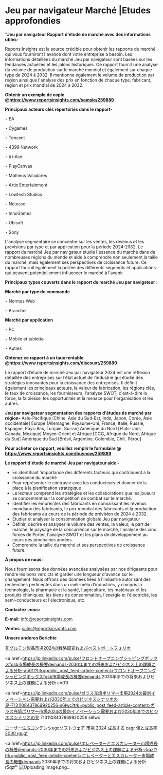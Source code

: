 # Jeu par navigateur Marché |Etudes approfondies

"<strong>Jeu par navigateur Rapport d'étude de marché avec des informations utiles-</strong>

Reports Insights est la source crédible pour obtenir les rapports de marché qui vous fourniront l'avance dont votre entreprise a besoin. Les informations détaillées du marché Jeu par navigateur sont basées sur les tendances actuelles et les jalons historiques. Ce rapport fournit une analyse du volume de production sur le marché mondial et également sur chaque type de 2024 à 2032. Il mentionne également le volume de production par région ainsi que l'analyse des prix en fonction de chaque type, fabricant, région et prix mondial de 2024 à 2032.

<strong><b>Obtenir un exemple de copie @</b></strong><a href=https://www.reportsinsights.com/sample/259889><strong><b>https://www.reportsinsights.com/sample/259889</b></strong></a>

<b>Principaux acteurs clés répertoriés dans le rapport-</b>

<b> </b>‣ EA

‣ Cygames

‣ Tencent

‣ 4399 Network 

‣ tri-Ace

‣ PlayCanvas

‣ Matheus Valadares

‣ Artix Entertainment

‣ Lowtech Studios

‣ Netease

‣ InnoGames

‣ Ubisoft

‣ Sony

L'analyse segmentaire se concentre sur les ventes, les revenus et les prévisions par type et par application pour la période 2024-2032. Le rapport de marché Jeu par navigateur étudie l'essence du marché dans de nombreuses régions du monde et aide à comprendre non seulement la taille du marché, mais également ses perspectives de croissance future. Ce rapport fournit également la portée des différents segments et applications qui peuvent potentiellement influencer le marché à l'avenir.

<strong>Principaux types couverts dans le rapport de marché Jeu par navigateur :</strong>

<strong>Marché par type de commande</strong>

‣ Normes Web

‣ Brancher

<strong>Marché par application</strong>

‣ PC

‣ Mobile et tablette

‣ Autres

<strong><b>Obtenez ce rapport à un taux rentable @</b></strong><a href=https://www.reportsinsights.com/discount/259889><strong><b>https://www.reportsinsights.com/discount/259889</b></strong></a>

Le rapport d’étude de marché Jeu par navigateur 2024 est une réflexion détaillée des entreprises sur l’état actuel de l’industrie qui étudie des stratégies innovantes pour la croissance des entreprises. Il définit également les principaux acteurs, la valeur de fabrication, les régions clés, le taux de croissance, les fournisseurs, l'analyse SWOT, c'est-à-dire la force, la faiblesse, les opportunités et la menace pour l'organisation et les autres.

<strong>Jeu par navigateur segmentation des rapports d'études de marché par région-</strong>
Asie-Pacifique [Chine, Asie du Sud-Est, Inde, Japon, Corée, Asie occidentale]
Europe [Allemagne, Royaume-Uni, France, Italie, Russie, Espagne, Pays-Bas, Turquie, Suisse]
Amérique du Nord [États-Unis, Canada, Mexique]
Moyen-Orient et Afrique [CCG, Afrique du Nord, Afrique du Sud]
Amérique du Sud [Brésil, Argentine, Colombie, Chili, Pérou]

<strong>Pour acheter ce rapport, veuillez remplir le formulaire @   <a href=https://www.reportsinsights.com/buynow/259889>https://www.reportsinsights.com/buynow/259889</a></strong>

<strong>Le rapport d'étude de marché Jeu par navigateur aide -</strong>
<ul>
  <li>En identifiant 'importance des différents facteurs qui contribuent à la croissance du marché</li>
  <li>Pour représenter le contraste avec les conducteurs et donner de la place à la planification stratégique</li>
  <li>Le lecteur comprend les stratégies et les collaborations que les joueurs se concentrent sur la compétition de combat sur le marché.</li>
  <li>Identifier les empreintes des fabricants en connaissant les revenus mondiaux des fabricants, le prix mondial des fabricants et la production des fabricants au cours de la période de prévision de 2024 à 2032.</li>
  <li>Étudier et analyser la consommation globale Jeu par navigateur</li>
  <li>Définir, décrire et analyser le volume des ventes, la valeur, la part de marché, le paysage de la concurrence sur le marché, l'analyse des cinq forces de Porter, l'analyse SWOT et les plans de développement au cours des prochaines années.</li>
  <li>Comprendre la taille du marché et ses perspectives de croissance future.</li>
</ul>
<strong>À propos de nous:</strong>

Nous fournissons des données avancées analysées par nos dirigeants pour rendre les bons verdicts et garder une longueur d'avance sur le changement. Nous offrons des données liées à l'industrie autorisant des recherches pertinentes dans un méli-mélo d'industries, y compris la technologie, la pharmacie et la santé, l'agriculture, les matériaux et les produits chimiques, les biens de consommation, l'énergie et l'électricité, les semi-conducteurs et l'électronique, etc.

<strong>Contactez-nous:</strong>

<strong>E-mail:</strong> <a href=mailto:info@reportsinsights.com>info@reportsinsights.com</a>

<strong>Ventes</strong>: <a href=mailto:sales@reportsinsights.com>sales@reportsinsights.com</a>

<strong>Unsere anderen Berichte</strong>

<a href=https://www.linkedin.com/pulse/非グルテン製品市場2024の戦略調査およびベストポートフォリオ-reports-insights-expert-jbgjf/>非グルテン製品市場2024の戦略調査およびベストポートフォリオ</a>

<a href=https://jp.linkedin.com/pulse/フロントオープニングシッピングボックスfosb市場成長の概要demands-2030年までの将来およびビジネス上の課題による分析-ab01f?trk=public_post_feed-article-content>フロントオープニングシッピングボックスfosb市場成長の概要demands 2030年までの将来およびビジネス上の課題による分析 ab01f</a>

<a href=https://jp.linkedin.com/pulse/ガラス充填ポリマー市場2024の最新イノベーション需要および2030年までのビジネスシナリオの見-7131108437869920256-s6lwc?trk=public_post_feed-article-content>ガラス充填ポリマー市場2024の最新イノベーション需要および2030年までのビジネスシナリオの見 7131108437869920256 s6lwc</a>

<a href=https://www.linkedin.com/pulse/ユーザー生成コンテンツugcソフトウェア-市場-2024-成長する-cagr-値と成長率-2030-rgugf/>ユーザー生成コンテンツugcソフトウェア 市場 2024 成長する cagr 値と成長率 2030 rgugf</a>

<a href=https://jp.linkedin.com/pulse/エレベーターとエスカレーター市場成長の概要demands-2030年までの将来およびビジネス上の課題による分析-r5qzf?trk=public_post_feed-article-content>エレベーターとエスカレーター市場成長の概要demands 2030年までの将来およびビジネス上の課題による分析 r5qzf</a>"
![Uploading image.png…]()
